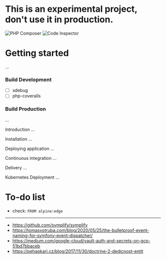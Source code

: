 # This is an experimental project, don't use it in production.

![PHP Composer](https://github.com/soprun/ddd-project/workflows/PHP%20Composer/badge.svg?branch=master)
![Code Inspector](https://www.code-inspector.com/project/10119/score/svg)

# Getting started
...

### Build Development
- [ ] xdebug
- [ ] php-coveralls

### Build Production
...

Introduction
...

Installation
...

Deploying application
...

Continuous integration
...

Delivery
...

Kubernetes Deployment
...


# To-do list
- check: `FROM alpine:edge`


---

- https://github.com/symplify/symplify
- https://tomasvotruba.com/blog/2020/05/25/the-bulletproof-event-naming-for-symfony-event-dispatcher/
- https://medium.com/google-cloud/vault-auth-and-secrets-on-gcp-51bd7bbaceb
- https://pehapkari.cz/blog/2017/11/30/doctrine-2-dedicnost-entit
